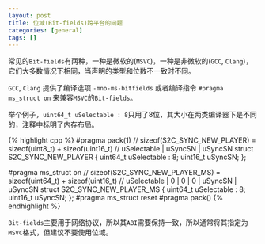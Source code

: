 ```yaml
---
layout: post
title: 位域(Bit-fields)跨平台的问题
categories: [general]
tags: []
---
```


常见的`Bit-fields`有两种，一种是微软的(`MSVC`)，一种是非微软的(`GCC`, `Clang`)，它们大多数情况下相同，当声明的类型和位数不一致时不同。

`GCC`, `Clang` 提供了编译选项 `-mno-ms-bitfields` 或者编译指令 `#pragma ms_struct on` 来兼容`MSVC`的`Bit-fields`。

举个例子，`uint64_t uSelectable : 8`只用了8位，其大小在两类编译器下是不同的，注释中标明了内存布局。

{% highlight cpp %}
#pragma	pack(1)
// sizeof(S2C_SYNC_NEW_PLAYER)	 = sizeof(uint8_t) + sizeof(uint16_t)
// uSelectable | uSyncSN | uSyncSN
struct S2C_SYNC_NEW_PLAYER 
{
	uint64_t    uSelectable : 8;
	uint16_t    uSyncSN;
};

#pragma ms_struct on
// sizeof(S2C_SYNC_NEW_PLAYER_MS)	 = sizeof(uint64_t) + sizeof(uint16_t)
// uSelectable | 0 | 0 | 0 | uSyncSN | uSyncSN
struct S2C_SYNC_NEW_PLAYER_MS 
{
    uint64_t    uSelectable : 8;
    uint16_t    uSyncSN;
};
#pragma ms_struct reset
#pragma	pack()
{% endhighlight %}
	
`Bit-fields`主要用于网络协议，所以其`ABI`需要保持一致，所以通常将其指定为`MSVC`格式，但建议不要使用位域。